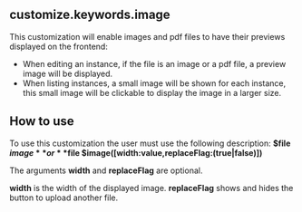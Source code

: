 ## customize.keywords.image

This customization will enable images and pdf files to have their
previews displayed on the frontend:
* When editing an instance, if the file is an image or a pdf file, a preview image will be displayed.
* When listing instances, a small image will be shown for each instance, this small image will be clickable to display the image in a larger size.

## How to use
To use this customization the user must use the following description:
**$file $image** or **$file $image([width:value,replaceFlag:(true|false)])**

The arguments **width** and **replaceFlag** are optional. 

**width** is the width of the displayed image.
**replaceFlag** shows and hides the button to upload another file.
